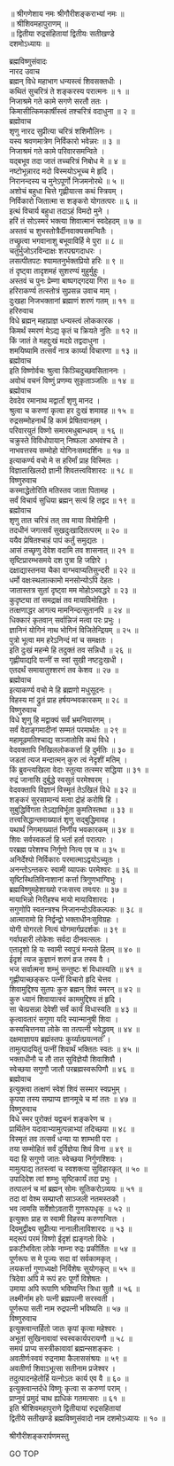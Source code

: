 
  
॥ श्रीगणेशाय नमः श्रीगौरीशङ्कराभ्यां नमः ॥  
॥ श्रीशिवमहापुराणम् ॥  
॥ द्वितीया रुद्रसंहितायां द्वितीयः सतीखण्डे  
दशमोऽध्यायः ॥  
  
ब्रह्मविष्णुसंवादः  
नारद उवाच  
ब्रह्मन् विधे महाभाग धन्यस्त्वं शिवसक्तधीः ।  
कथितं सुचरित्रं ते शङ्‌करस्य परात्मनः ॥ १ ॥  
निजाश्रमे गते कामे सगणे सरतौ ततः ।  
किमासीत्किमकार्षीस्त्वं तश्चरित्रं वदाधुना ॥ २ ॥  
ब्रह्मोवाच  
शृणु नारद सुप्रीत्या चरित्रं शशिमौलिनः ।  
यस्य श्रवणमात्रेण निर्विकारो भवेन्नरः ॥ ३ ॥  
निजाश्रमं गते कामे परिवारसमन्विते ।  
यद्‌बभूव तदा जातं तच्चरित्रं निबोध मे ॥ ४ ॥  
नष्टोभून्नारद मदो विस्मयोऽभूच्च मे हृदि ।  
निरानन्दस्य च मुनेऽपूर्णो निजमनोरथे ॥ ५ ॥  
अशोचं बहुधा चित्ते गृह्णीयात्स कथं स्त्रियम् ।  
निर्विकारो जितात्मा स शङ्‌करो योगतत्परः ॥ ६ ॥  
इत्थं विचार्य बहुधा तदाऽहं विमदो मुने ।  
हरिं तं सोऽस्मरं भक्त्या शिवात्मानं स्वदेहदम् ॥ ७ ॥  
अस्तवं च शुभस्तोत्रैर्दीनवाक्यसमन्वितैः ।  
तच्छ्रुत्वा भगवानाशु बभूवाविर्हि मे पुरा ॥ ८ ॥  
चतुर्भुजोऽरविन्दाक्षः शरपद्मगदाधरः ।  
लसत्पीतपटः श्यामतनुर्भक्तप्रियो हरिः ॥ ९ ॥  
तं दृष्ट्वा तादृशमहं सुशरण्यं मुहुर्मुहुः ।  
अस्तवं च पुनः प्रेम्णा बाष्पगद्‌गदया गिरा ॥ १० ॥  
हरिराकर्ण्य तत्स्तोत्रं सुप्रसन्न उवाच माम् ।  
दुःखहा निजभक्तानां ब्रह्माणं शरणं गतम् ॥ ११ ॥  
हरिरुवाच  
विधे ब्रह्मन् महाप्राज्ञ धन्यस्त्वं लोककारक ।  
किमर्थं स्मरणं मेऽद्य कृतं च क्रियते नुतिः ॥ १२ ॥  
किं जातं ते महद्दुःखं मदग्रे तद्वदाधुना ।  
शमयिष्यामि तत्सर्वं नात्र कार्य्या विचारणा ॥ १३ ॥  
ब्रह्मोवाच  
इति विष्णोर्वचः श्रुत्वा किञ्चिदुच्छवसिताननः ।  
अवोचं वचनं विष्णुं प्रणम्य सुकृताञ्जलिः ॥ १४ ॥  
ब्रह्मोवाच  
देवदेव रमानाथ मद्वार्तां शृणु मानद ।  
श्रुत्वा च करुणां कृत्वा हर दुःखं शमावह ॥ १५ ॥  
रुद्रसम्मोहनार्थं हि कामं प्रेषितवानहम् ।  
परिवारयुतं विष्णो समारमधुबान्धवम् ॥ १६ ॥  
चक्रुस्ते विविधोपायान् निष्फला अभवंश्च ते ।  
नाभवत्तस्य सम्मोहो योगिनःसमदर्शिनः ॥ १७ ॥  
इत्याकर्ण्य वचो मे स हरिर्मां प्राह विस्मितः ।  
विज्ञाताखिलदो ज्ञानी शिवतत्त्वविशारदः ॥ १८ ॥  
विष्णुरुवाच  
कस्माद्धेतोरिति मतिस्तव जाता पितामह ।  
सर्वं विचार्य सुधिया ब्रह्मन् सत्यं हि तद्वद ॥ १९ ॥  
ब्रह्मोवाच  
शृणु तात चरित्रं तत् तव माया विमोहिनी ।  
तदधीनं जगत्सर्वं सुखदुःखादितत्परम् ॥ २० ॥  
ययैव प्रेषितश्चाहं पापं कर्तुं समुद्यतः ।  
आसं तच्छृणु देवेश वदामि तव शासनात् ॥ २१ ॥  
सृष्टिप्रारम्भसमये दश पुत्रा हि जज्ञिरे ।  
दक्षाद्यास्तनया चैका वाग्भवाप्यतिसुन्दरी ॥ २२ ॥  
धर्मो वक्षःस्थलात्कामो मनसोन्योऽपि देहतः ।  
जातास्तत्र सुतां दृष्ट्वा मम मोहोऽभवद्धरे ॥ २३ ॥  
कुदृष्ट्या तां समद्राक्षं तव मायाविमोहितः ।  
तत्क्षणाद्धर आगत्य मामनिन्दत्सुतानपि ॥ २४ ॥  
धिक्कारं कृतवान् सर्वान्निजं मत्वा परः प्रभुः ।  
ज्ञानिनं योगिनं नाथ भोगिनं विजितेन्द्रियम् ॥ २५ ॥  
पुत्रो भूत्वा मम हरेऽनिन्दं मां च समक्षतः ।  
इति दुःखं महन्मे हि तदुक्तं तव सन्निधौ ॥ २६ ॥  
गृह्णीयाद्यदि पत्नीं स स्वां सुखी नष्टदुःखधी ।  
एतदर्थं समायातुश्शरणं तव केशव ॥ २७ ॥  
ब्रह्मोवाच  
इत्याकर्ण्य वचो मे हि ब्रह्मणो मधुसूदनः ।  
विहस्य मां द्रुतं प्राह हर्षयन्भवकारकम् ॥ २८ ॥  
विष्णुरुवाच  
विधे शृणु हि मद्वाक्यं सर्वं भ्रमनिवारणम् ।  
सर्वं वेदाङ्‌गमादीनां सम्मतं परमार्थतः ॥ २९ ॥  
महामूढमतिश्चाद्य सञ्जातोसि कथं विधे ।  
वेदवक्तापि निखिललोककर्त्ता हि दुर्मतिः ॥ ३० ॥  
जडतां त्यज मन्दात्मन् कुरु त्वं नेदृशीं मतिम् ।  
किं ब्रुवन्त्यखिला वेदाः स्तुत्या तत्स्मर सद्धिया ॥ ३१ ॥  
रुद्रं जानासि दुर्बुद्धे स्वसुतं परमेश्वरम् ।  
वेदवक्तापि विज्ञानं विस्मृतं तेऽखिलं विधे ॥ ३२ ॥  
शङ्‌करं सुरसामान्यं मत्वा द्रोहं करोषि हि ।  
सुबुद्धिर्विगता तेऽद्याविर्भूता कुमतिस्तथा ॥ ३३ ॥  
तत्त्वसिद्धान्तमाख्यातं शृणु सद्‌बुद्धिमावह ।  
यथार्थं निगमाख्यातं निर्णीय भवकारकम् ॥ ३४ ॥  
शिवः सर्वस्वकर्ता हि भर्ता हर्ता परात्परः ।  
परब्रह्म परेशश्च निर्गुणो नित्य एव च ॥ ३५ ॥  
अनिर्देश्यो निर्विकारः परमात्माऽद्वयोऽच्युतः ।  
अनन्तोऽन्तकरः स्वामी व्यापकः परमेश्वरः ॥ ३६ ॥  
सृष्टिस्थितिविनाशानां कर्त्ता त्रिगुणभाग्विभुः ।  
ब्रह्मविष्णुमहेशाख्यो रजःसत्त्व तमःपरः ॥ ३७ ॥  
मायाभिन्नो निरीहश्च मायो मायाविशारदः ।  
सगुणोपि स्वतन्त्रश्च निजानन्दोऽविकल्पकः ॥ ३८ ॥  
आत्मारामो हि निर्द्वन्द्वो भक्ताधीनःसुविग्रहः ।  
योगी योगरतो नित्यं योगमार्गप्रदर्शकः ॥ ३९ ॥  
गर्वापहारी लोकेशः सर्वदा दीनवत्सलः ।  
एतादृशो हि यः स्वामी स्वपुत्रं मन्यसे हितम् ॥ ४० ॥  
ईदृशं त्यज कुज्ञानं शरणं व्रज तस्य वै ।  
भज सर्वात्मना शम्भुं सन्तुष्टः शं विधास्यति ॥ ४१ ॥  
गृह्णीयाच्छङ्‌करः पत्नीं विचारो हृदि चेत्तव ।  
शिवामुद्दिश्य सुतपः कुरु ब्रह्मन् शिवं स्मरन् ॥ ४२ ॥  
कुरु ध्यानं शिवायात्स्वं काममुद्दिश्य तं हृदि ।  
सा चेत्प्रसन्ना देवेशी सर्वं कार्यं विधास्यति ॥ ४३ ॥  
कृत्वावतारं सगुणा यदि स्यान्मानुषी शिवा ।  
कस्यचित्तनया लोके सा तत्पत्नी भवेद्ध्रुवम् ॥ ४४ ॥  
दक्षमाज्ञापय ब्रह्मंस्तपः कुर्य्यात्प्रयत्नतः ।  
तामुत्पादयितुं पत्नीं शिवार्थं भक्तितः स्वतः ॥ ४५ ॥  
भक्ताधीनौ च तौ तात सुविज्ञेयौ शिवाशिवौ ।  
स्वेच्छया सगुणौ जातौ परब्रह्मस्वरूपिणौ ॥ ४६ ॥  
ब्रह्मोवाच  
इत्युक्त्वा तत्क्षणं स्वेशं शिवं सस्मार स्वप्रभुम् ।  
कृपया तस्य सम्प्राप्य ज्ञानमूचे च मां ततः ॥ ४७ ॥  
विष्णुरुवाच  
विधे स्मर पुरोक्तं यद्वचनं शङ्‌करेण च ।  
प्रार्थितेन यदावाभ्यामुत्पन्नाभ्यां तदिच्छया ॥ ४८ ॥  
विस्मृतं तव तत्सर्वं धन्या या शाम्भवी परा ।  
तया सम्मोहितं सर्वं दुर्विज्ञेया शिवं विना ॥ ४९ ॥  
यदा हि सगुणो जातः स्वेच्छया निर्गुणश्शिवः ।  
मामुत्पाद्य ततस्त्वां च स्वशक्त्या सुविहारकृत् ॥ ५० ॥  
उपादिदेश त्वां शम्भुः सृष्टिकार्यं तदा प्रभुः ।  
तत्पालनं च मां ब्रह्मन् सोमः सूतिकरोऽव्ययः ॥ ५१ ॥  
तदा वां वेश्म सम्प्राप्तौ साञ्जली नतमस्तकौ ।  
भव त्वमसि सर्वेशोऽवतारी गुणरूपधृक् ॥ ५२ ॥  
इत्युक्तः प्राह स स्वामी विहस्य करुणान्वितः ।  
दिवमुद्वीक्ष्य सुप्रीत्या नानालीलाविशारदः ॥ ५३ ॥  
मद्‌रूपं परमं विष्णो ईदृशं ह्यङ्‌गतो विधेः ।  
प्रकटीभविता लोके नाम्ना रुद्रः प्रकीर्तितः ॥ ५४ ॥  
पूर्णरूपः स मे पूज्यः सदा वां सर्वकामकृत् ।  
लयकर्त्ता गुणाध्यक्षो निर्विशेषः सुयोगकृत् ॥ ५५ ॥  
त्रिदेवा अपि मे रूपं हरः पूर्णो विशेषतः ।  
उमाया अपि रूपाणि भविष्यन्ति त्रिधा सुतौ ॥ ५६ ॥  
लक्ष्मीर्नाम हरेः पत्नी ब्रह्मपत्नी सरस्वती ।  
पूर्णरूपा सती नाम रुद्रपत्नी भविष्यति ॥ ५७ ॥  
विष्णुरुवाच  
इत्युक्त्वान्तर्हितो जातः कृपां कृत्वा महेश्वरः ।  
अभूतां सुखिनावावां स्वस्वकार्यपरायणौ ॥ ५८ ॥  
समयं प्राप्य सस्त्रीकावावां ब्रह्मन्सशङ्‌करः ।  
अवतीर्णःस्वयं रुद्रनामा कैलाससंश्रयः ॥ ५९ ॥  
अवतीर्णा शिवाऽभूत्सा सतीनाम प्रजेश्वर ।  
तदुत्पादनहेतोर्हि यत्नोऽतः कार्य एव वै ॥ ६० ॥  
इत्युक्त्वान्तर्दधे विष्णुः कृत्वा स करुणां पराम् ।  
प्राप्नुवं प्रमुदं चाथ ह्यधिकं गतमत्सरः ॥ ६१ ॥  
इति श्रीशिवमहापुराणे द्वितीयायां रुद्रसहितायां  
द्वितीये सतीखण्डे ब्रह्मविष्णुसंवादो नाम दशमोऽध्यायः ॥ १० ॥  
  
  
श्रीगौरीशङ्करार्पणमस्तु  
  
GO TOP
